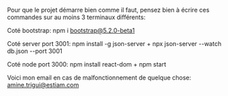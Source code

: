Pour que le projet démarre bien comme il faut, pensez bien à écrire ces commandes sur au moins 3 terminaux différents:

Coté bootstrap:
npm i bootstrap@5.2.0-beta1

Coté server port 3001:
npm install -g json-server +
npx json-server --watch db.json --port 3001

Coté node port 3000:
npm install react-dom +
npm start


Voici mon email en cas de malfonctionnement de quelque chose: amine.trigui@estiam.com
